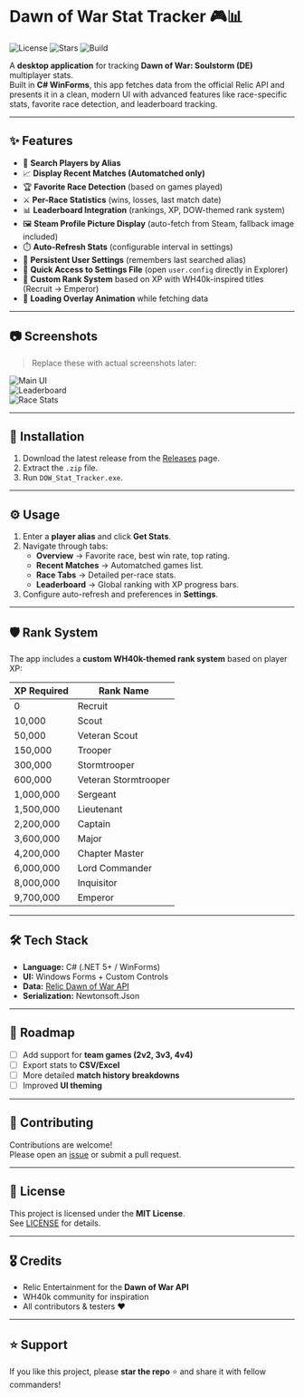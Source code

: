 

# Dawn of War Stat Tracker 🎮📊

![License](https://img.shields.io/github/license/yourusername/DOW-Stat-Tracker)
![Stars](https://img.shields.io/github/stars/yourusername/DOW-Stat-Tracker?style=social)
![Build](https://img.shields.io/badge/build-passing-brightgreen)

A **desktop application** for tracking **Dawn of War: Soulstorm (DE)** multiplayer stats.  
Built in **C# WinForms**, this app fetches data from the official Relic API and presents it in a clean, modern UI with advanced features like race-specific stats, favorite race detection, and leaderboard tracking.

---

## ✨ Features

- 🔎 **Search Players by Alias**  
- 📈 **Display Recent Matches (Automatched only)**  
- 🏆 **Favorite Race Detection** (based on games played)  
- ⚔️ **Per-Race Statistics** (wins, losses, last match date)  
- 📊 **Leaderboard Integration** (rankings, XP, DOW-themed rank system)  
- 🖼️ **Steam Profile Picture Display** (auto-fetch from Steam, fallback image included)  
- ⏱️ **Auto-Refresh Stats** (configurable interval in settings)  
- 💾 **Persistent User Settings** (remembers last searched alias)  
- 📂 **Quick Access to Settings File** (open `user.config` directly in Explorer)  
- 🎨 **Custom Rank System** based on XP with WH40k-inspired titles (Recruit → Emperor)  
- 🔄 **Loading Overlay Animation** while fetching data  

---

## 📷 Screenshots

> Replace these with actual screenshots later:

![Main UI](screenshots/main_ui.png)  
![Leaderboard](screenshots/leaderboard.png)  
![Race Stats](screenshots/race_stats.png)

---

## 🚀 Installation

1. Download the latest release from the [Releases](https://github.com/yourusername/DOW-Stat-Tracker/releases) page.  
2. Extract the `.zip` file.  
3. Run `DOW_Stat_Tracker.exe`.  

---

## ⚙️ Usage

1. Enter a **player alias** and click **Get Stats**.  
2. Navigate through tabs:  
   - **Overview** → Favorite race, best win rate, top rating.  
   - **Recent Matches** → Automatched games list.  
   - **Race Tabs** → Detailed per-race stats.  
   - **Leaderboard** → Global ranking with XP progress bars.  
3. Configure auto-refresh and preferences in **Settings**.

---

## 🛡️ Rank System

The app includes a **custom WH40k-themed rank system** based on player XP:  

| XP Required | Rank Name             |
|-------------|-----------------------|
| 0           | Recruit               |
| 10,000      | Scout                 |
| 50,000      | Veteran Scout         |
| 150,000     | Trooper               |
| 300,000     | Stormtrooper          |
| 600,000     | Veteran Stormtrooper  |
| 1,000,000   | Sergeant              |
| 1,500,000   | Lieutenant            |
| 2,200,000   | Captain               |
| 3,600,000   | Major                 |
| 4,200,000   | Chapter Master        |
| 6,000,000   | Lord Commander        |
| 8,000,000   | Inquisitor            |
| 9,700,000   | Emperor               |

---

## 🛠️ Tech Stack

- **Language:** C# (.NET 5+ / WinForms)  
- **UI:** Windows Forms + Custom Controls  
- **Data:** [Relic Dawn of War API](https://dow-api.reliclink.com/)  
- **Serialization:** Newtonsoft.Json  

---

## 📌 Roadmap

- [ ] Add support for **team games (2v2, 3v3, 4v4)**  
- [ ] Export stats to **CSV/Excel**  
- [ ] More detailed **match history breakdowns**  
- [ ] Improved **UI theming**  

---

## 🤝 Contributing

Contributions are welcome!  
Please open an [issue](https://github.com/yourusername/DOW-Stat-Tracker/issues) or submit a pull request.  

---

## 📜 License

This project is licensed under the **MIT License**.  
See [LICENSE](LICENSE) for details.  

---

## 🎖️ Credits

- Relic Entertainment for the **Dawn of War API**  
- WH40k community for inspiration  
- All contributors & testers ❤️  

---

## ⭐ Support

If you like this project, please **star the repo** ⭐ and share it with fellow commanders!
